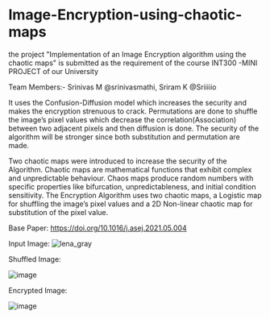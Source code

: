 # Image-Encryption-using-chaotic-maps

the project "Implementation of an Image Encryption algorithm using the chaotic maps" is submitted as the requirement of the course INT300 -MINI PROJECT of our University

Team Members:-
Srinivas M @srinivasmathi, Sriram K @Sriiiiio

It uses the Confusion-Diffusion model which increases the security and makes the encryption strenuous 
to crack. Permutations are done to shuffle the image’s pixel values which decrease the
correlation(Association) between two adjacent pixels and then diffusion is done. The security
of the algorithm will be stronger since both substitution and permutation are made.

Two chaotic maps were introduced to increase the security of the Algorithm. Chaotic
maps are mathematical functions that exhibit complex and unpredictable behaviour. Chaos
maps produce random numbers with specific properties like bifurcation, unpredictableness,
and initial condition sensitivity. The Encryption Algorithm uses two chaotic maps, a Logistic
map for shuffling the image’s pixel values and a 2D Non-linear chaotic map for substitution
of the pixel value.

Base Paper: https://doi.org/10.1016/j.asej.2021.05.004

Input Image: 
![lena_gray](https://github.com/HarithasriMohankumar/Mini_project/assets/140226260/709d1270-e295-495f-b757-c1b6a2a3a498)


Shuffled Image:

![image](https://github.com/srinivasmathi/Image-Encryption-using-chaotic-maps/assets/82605661/2b0befc9-0554-497c-8c36-418a8c9f6c66)


Encrypted Image:

![image](https://github.com/srinivasmathi/Image-Encryption-using-chaotic-maps/assets/82605661/816cbbd4-7b80-4cf5-8fea-669c50cbb074)









